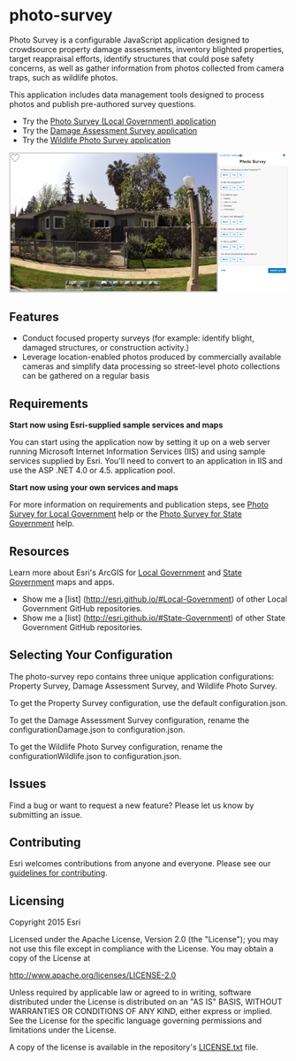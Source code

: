 # photo-survey

Photo Survey is a configurable JavaScript application designed to crowdsource property damage assessments, inventory blighted properties, target reappraisal efforts, identify structures that could pose safety concerns, as well as gather information from photos collected from camera traps, such as wildlife photos.

This application includes data management tools designed to process photos and publish pre-authored survey questions.

* Try the [Photo Survey (Local Government) application](http://links.esri.com/localgovernment/tryit/PhotoSurvey/)
* Try the [Damage Assessment Survey application](http://links.esri.com/stategovernment/tryit/PhotoSurvey/)
* Try the [Wildlife Photo Survey application](http://links.esri.com/stategovernment/tryit/wildlifephotosurvey)

[![Image of the Photo Survey application](photo-survey.png "Photo Survey application")](http://links.esri.com/localgovernment/tryit/PhotoSurvey/)

## Features

* Conduct focused property surveys (for example: identify blight, damaged structures, or construction activity.)
* Leverage location-enabled photos produced by commercially available cameras and simplify data processing so street-level photo collections can be gathered on a regular basis


## Requirements

**Start now using Esri-supplied sample services and maps**

You can start using the application now by setting it up on a web server running Microsoft Internet Information Services (IIS) and using sample services supplied by Esri.
You'll need to convert to an application in IIS and use the ASP .NET 4.0 or 4.5. application pool.

**Start now using your own services and maps**

For more information on requirements and publication steps, see [Photo Survey for Local Government](http://links.esri.com/localgovernment/help/PhotoSurvey/) help or the [Photo Survey for State Government](http://solutions.arcgis.com/state-government/help/photo-survey/) help.

## Resources

Learn more about Esri's ArcGIS for [Local Government](http://solutions.arcgis.com/local-government/) and [State Government](http://solutions.arcgis.com/state-government/) maps and apps.

* Show me a [list] (http://esri.github.io/#Local-Government) of other Local Government GitHub repositories.
* Show me a [list] (http://esri.github.io/#State-Government) of other State Government GitHub repositories.

## Selecting Your Configuration

The photo-survey repo contains three unique application configurations: Property Survey, Damage Assessment Survey, and Wildlife Photo Survey.

To get the Property Survey configuration, use the default configuration.json.

To get the Damage Assessment Survey configuration, rename the configurationDamage.json to configuration.json.

To get the Wildlife Photo Survey configuration, rename the configurationWildlife.json to configuration.json.


## Issues

Find a bug or want to request a new feature?  Please let us know by submitting an issue.


## Contributing

Esri welcomes contributions from anyone and everyone.
Please see our [guidelines for contributing](https://github.com/esri/contributing).

## Licensing

Copyright 2015 Esri

Licensed under the Apache License, Version 2.0 (the "License");
you may not use this file except in compliance with the License.
You may obtain a copy of the License at

   http://www.apache.org/licenses/LICENSE-2.0

Unless required by applicable law or agreed to in writing, software
distributed under the License is distributed on an "AS IS" BASIS,
WITHOUT WARRANTIES OR CONDITIONS OF ANY KIND, either express or implied.
See the License for the specific language governing permissions and
limitations under the License.

A copy of the license is available in the repository's
[LICENSE.txt](https://github.com/Esri/photo-survey/blob/master/License.txt) file.

